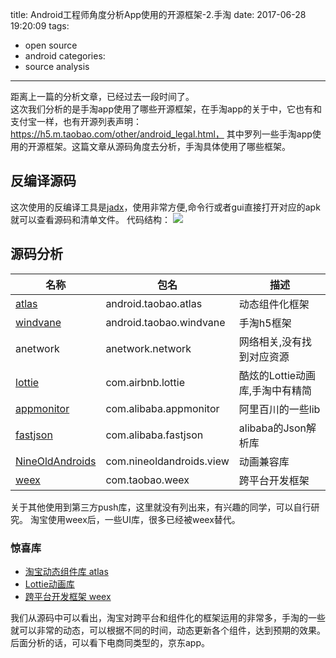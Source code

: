 title: Android工程师角度分析App使用的开源框架-2.手淘
date: 2017-06-28 19:20:09
tags:
- open source
- android
categories:
- source analysis
---
距离上一篇的分析文章，已经过去一段时间了。  
这次我们分析的是手淘app使用了哪些开源框架，在手淘app的关于中，它也有和支付宝一样，也有开源列表声明：https://h5.m.taobao.com/other/android_legal.html，  其中罗列一些手淘app使用的开源框架。这篇文章从源码角度去分析，手淘具体使用了哪些框架。
<!-- more -->
## 反编译源码
这次使用的反编译工具是[jadx](https://github.com/skylot/jadx)，使用非常方便,命令行或者gui直接打开对应的apk就可以查看源码和清单文件。
代码结构：
![](http://pic.yupoo.com/yeungeek/GyAjHinB/medish.jpg)
## 源码分析
名称 | 包名 |描述
----|------|------
[atlas](https://github.com/alibaba/atlas)|android.taobao.atlas|动态组件化框架
[windvane](http://www.infoq.com/cn/presentations/mobile-taobao-h5-container-architecture-evolution)|android.taobao.windvane|手淘h5框架
anetwork|anetwork.network|网络相关,没有找到对应资源
[lottie](https://github.com/airbnb/lottie-android)|com.airbnb.lottie|酷炫的Lottie动画库,手淘中有精简
[appmonitor](https://doc.alidayu.com/doc2/detail.htm?treeId=195&articleId=105220&docType=1)|com.alibaba.appmonitor|阿里百川的一些lib
[fastjson](https://github.com/alibaba/fastjson)|com.alibaba.fastjson|alibaba的Json解析库
[NineOldAndroids](https://github.com/JakeWharton/NineOldAndroids)|com.nineoldandroids.view|动画兼容库
[weex](https://github.com/apache/incubator-weex)|com.taobao.weex|跨平台开发框架

关于其他使用到第三方push库，这里就没有列出来，有兴趣的同学，可以自行研究。
淘宝使用weex后，一些UI库，很多已经被weex替代。

### 惊喜库
* [淘宝动态组件库 atlas](https://github.com/alibaba/atlas)
* [Lottie动画库](https://github.com/airbnb/lottie-android)
* [跨平台开发框架 weex](https://github.com/apache/incubator-weex)

我们从源码中可以看出，淘宝对跨平台和组件化的框架运用的非常多，手淘的一些就可以非常的动态，可以根据不同的时间，动态更新各个组件，达到预期的效果。
后面分析的话，可以看下电商同类型的，京东app。



